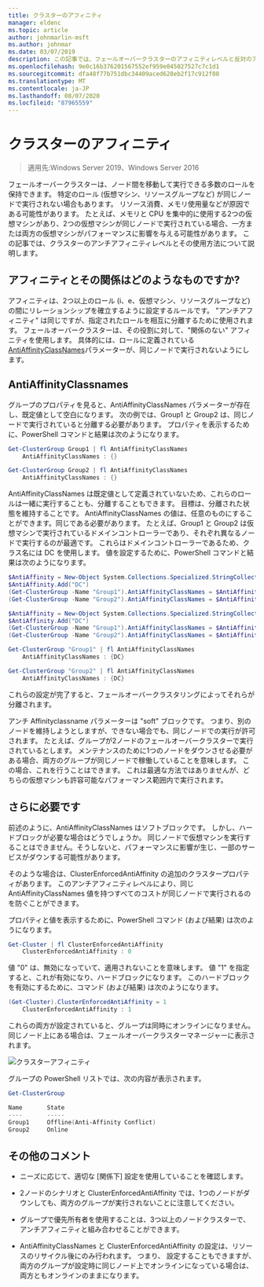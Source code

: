 ```yaml
---
title: クラスターのアフィニティ
manager: eldenc
ms.topic: article
author: johnmarlin-msft
ms.author: johnmar
ms.date: 03/07/2019
description: この記事では、フェールオーバークラスターのアフィニティレベルと反対のアフィニティレベルについて説明します。
ms.openlocfilehash: 9e0c16b376201567552ef959e045027527c7c1d1
ms.sourcegitcommit: dfa48f77b751dbc34409aced628eb2f17c912f08
ms.translationtype: MT
ms.contentlocale: ja-JP
ms.lasthandoff: 08/07/2020
ms.locfileid: "87965559"
---
```

# <a name="cluster-affinity"></a>クラスターのアフィニティ

> 適用先:Windows Server 2019、Windows Server 2016

フェールオーバークラスターは、ノード間を移動して実行できる多数のロールを保持できます。 特定のロール (仮想マシン、リソースグループなど) が同じノードで実行されない場合もあります。  リソース消費、メモリ使用量などが原因である可能性があります。 たとえば、メモリと CPU を集中的に使用する2つの仮想マシンがあり、2つの仮想マシンが同じノードで実行されている場合、一方または両方の仮想マシンがパフォーマンスに影響を与える可能性があります。  この記事では、クラスターのアンチアフィニティレベルとその使用方法について説明します。

## <a name="what-is-affinity-and-antiaffinity"></a>アフィニティとその関係はどのようなものですか?

アフィニティは、2つ以上のロール (i、e、仮想マシン、リソースグループなど) の間にリレーションシップを確立するように設定するルールです。  "アンチアフィニティ" は同じですが、指定されたロールを相互に分離するために使用されます。 フェールオーバークラスターは、その役割に対して、"関係のない" アフィニティを使用します。  具体的には、ロールに定義されている[AntiAffinityClassNames](/previous-versions/windows/desktop/mscs/groups-antiaffinityclassnames)パラメーターが、同じノードで実行されないようにします。

## <a name="antiaffinityclassnames"></a>AntiAffinityClassnames

グループのプロパティを見ると、AntiAffinityClassNames パラメーターが存在し、既定値として空白になります。  次の例では、Group1 と Group2 は、同じノードで実行されていると分離する必要があります。  プロパティを表示するために、PowerShell コマンドと結果は次のようになります。

```powershell
Get-ClusterGroup Group1 | fl AntiAffinityClassNames
    AntiAffinityClassNames : {}

Get-ClusterGroup Group2 | fl AntiAffinityClassNames
    AntiAffinityClassNames : {}
```

AntiAffinityClassNames は既定値として定義されていないため、これらのロールは一緒に実行することも、分離することもできます。  目標は、分離された状態を維持することです。  AntiAffinityClassNames の値は、任意のものにすることができます。同じである必要があります。  たとえば、Group1 と Group2 は仮想マシンで実行されているドメインコントローラーであり、それぞれ異なるノードで実行するのが最適です。  これらはドメインコントローラーであるため、クラス名には DC を使用します。  値を設定するために、PowerShell コマンドと結果は次のようになります。

```powershell
$AntiAffinity = New-Object System.Collections.Specialized.StringCollection
$AntiAffinity.Add("DC")
(Get-ClusterGroup -Name "Group1").AntiAffinityClassNames = $AntiAffinity
(Get-ClusterGroup -Name "Group2").AntiAffinityClassNames = $AntiAffinity

$AntiAffinity = New-Object System.Collections.Specialized.StringCollection
$AntiAffinity.Add("DC")
(Get-ClusterGroup -Name "Group1").AntiAffinityClassNames = $AntiAffinity
(Get-ClusterGroup -Name "Group2").AntiAffinityClassNames = $AntiAffinity

Get-ClusterGroup "Group1" | fl AntiAffinityClassNames
    AntiAffinityClassNames : {DC}

Get-ClusterGroup "Group2" | fl AntiAffinityClassNames
    AntiAffinityClassNames : {DC}
```

これらの設定が完了すると、フェールオーバークラスタリングによってそれらが分離されます。

アンチ Affinityclassname パラメーターは "soft" ブロックです。  つまり、別のノードを維持しようとしますが、できない場合でも、同じノードでの実行が許可されます。  たとえば、グループが2ノードのフェールオーバークラスターで実行されているとします。  メンテナンスのために1つのノードをダウンさせる必要がある場合、両方のグループが同じノードで稼働していることを意味します。  この場合、これを行うことはできます。  これは最適な方法ではありませんが、どちらの仮想マシンも許容可能なパフォーマンス範囲内で実行されます。

## <a name="i-need-more"></a>さらに必要です

前述のように、AntiAffinityClassNames はソフトブロックです。  しかし、ハードブロックが必要な場合はどうでしょうか。  同じノードで仮想マシンを実行することはできません。そうしないと、パフォーマンスに影響が生じ、一部のサービスがダウンする可能性があります。

そのような場合は、ClusterEnforcedAntiAffinity の追加のクラスタープロパティがあります。  このアンチアフィニティレベルにより、同じ AntiAffinityClassNames 値を持つすべてのコストが同じノードで実行されるのを防ぐことができます。

プロパティと値を表示するために、PowerShell コマンド (および結果) は次のようになります。

```powershell
Get-Cluster | fl ClusterEnforcedAntiAffinity
    ClusterEnforcedAntiAffinity : 0
```

値 "0" は、無効になっていて、適用されないことを意味します。  値 "1" を指定すると、これが有効になり、ハードブロックになります。  このハードブロックを有効にするために、コマンド (および結果) は次のようになります。

```powershell
(Get-Cluster).ClusterEnforcedAntiAffinity = 1
    ClusterEnforcedAntiAffinity : 1
```

これらの両方が設定されていると、グループは同時にオンラインになりません。  同じノード上にある場合は、フェールオーバークラスターマネージャーに表示されます。

![クラスターアフィニティ](media/Cluster-Affinity/Cluster-Affinity-1.png)

グループの PowerShell リストでは、次の内容が表示されます。

```powershell
Get-ClusterGroup

Name       State
----       -----
Group1     Offline(Anti-Affinity Conflict)
Group2     Online
```

## <a name="additional-comments"></a>その他のコメント

- ニーズに応じて、適切な [関係下] 設定を使用していることを確認します。
- 2ノードのシナリオと ClusterEnforcedAntiAffinity では、1つのノードがダウンしても、両方のグループが実行されないことに注意してください。

- グループで優先所有者を使用することは、3つ以上のノードクラスターで、アンチアフィニティと組み合わせることができます。
- AntiAffinityClassNames と ClusterEnforcedAntiAffinity の設定は、リソースのリサイクル後にのみ行われます。 つまり、 設定することもできますが、両方のグループが設定時に同じノード上でオンラインになっている場合は、両方ともオンラインのままになります。

